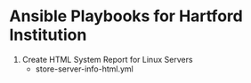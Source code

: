 # Ansible Playbooks for Hartford Institution
1. Create HTML System Report for Linux Servers
   - store-server-info-html.yml
